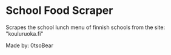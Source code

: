 # School Food Scraper

 Scrapes the school lunch menu of finnish schools from the site: "kouluruoka.fi"

 Made by: 0tsoBear
